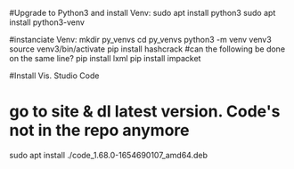 



#Upgrade to Python3 and install Venv:
sudo apt install python3
sudo apt install python3-venv

#instanciate Venv:
mkdir py_venvs
cd py_venvs
python3 -m venv venv3
source venv3/bin/activate
pip install hashcrack   #can the following be done on the same line? 
pip install lxml 
pip install impacket

#Install Vis. Studio Code
#   go to site & dl latest version. Code's not in the repo anymore
sudo apt install ./code_1.68.0-1654690107_amd64.deb



